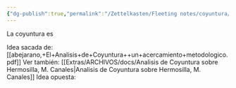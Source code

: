 ```yaml
---
{"dg-publish":true,"permalink":"/Zettelkasten/Fleeting notes/coyuntura/","tags":["política","Historia","conceptos"],"noteIcon":"","created":"2025-06-23T11:58:27.643-04:00"}
---
```


La coyuntura es

Idea sacada de: [[abejarano,+El+Analisis+de+Coyuntura++un+acercamiento+metodologico.pdf]]
Ver también: [[Extras/ARCHIVOS/docs/Analisis de Coyuntura sobre Hermosilla, M. Canales\|Analisis de Coyuntura sobre Hermosilla, M. Canales]]
Idea opuesta: 